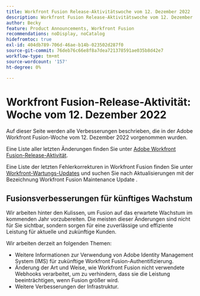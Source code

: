 ```yaml
---
title: Workfront Fusion Release-Aktivitätswoche vom 12. Dezember 2022
description: Workfront Fusion Release-Aktivitätswoche vom 12. Dezember 2022
author: Becky
feature: Product Announcements, Workfront Fusion
recommendations: noDisplay, noCatalog
hidefromtoc: true
exl-id: 404db789-706d-46ae-b14b-023502d287f0
source-git-commit: 76deb76c66e8f8a7dea721378591ae035b8d42e7
workflow-type: tm+mt
source-wordcount: '157'
ht-degree: 0%

---
```


# Workfront Fusion-Release-Aktivität: Woche vom 12. Dezember 2022

Auf dieser Seite werden alle Verbesserungen beschrieben, die in der Adobe Workfront Fusion-Woche vom 12. Dezember 2022 vorgenommen wurden.

Eine Liste aller letzten Änderungen finden Sie unter [Adobe Workfront Fusion-Release-Aktivität](../../../product-announcements/product-releases/fusion-release-activity/fusion-release-activity.md).

Eine Liste der letzten Fehlerkorrekturen in Workfront Fusion finden Sie unter [Workfront-Wartungs-Updates](https://experienceleague.adobe.com/docs/workfront-known-issues/releases/current-updates.html) und suchen Sie nach Aktualisierungen mit der Bezeichnung Workfront Fusion Maintenance Update .

## Fusionsverbesserungen für künftiges Wachstum

Wir arbeiten hinter den Kulissen, um Fusion auf das erwartete Wachstum im kommenden Jahr vorzubereiten. Die meisten dieser Änderungen sind nicht für Sie sichtbar, sondern sorgen für eine zuverlässige und effiziente Leistung für aktuelle und zukünftige Kunden.


Wir arbeiten derzeit an folgenden Themen:

* Weitere Informationen zur Verwendung von Adobe Identity Management System (IMS) für zukünftige Workfront Fusion-Authentifizierung.
* Änderung der Art und Weise, wie Workfront Fusion nicht verwendete Webhooks verarbeitet, um zu verhindern, dass sie die Leistung beeinträchtigen, wenn Fusion größer wird.
* Weitere Verbesserungen der Infrastruktur.
